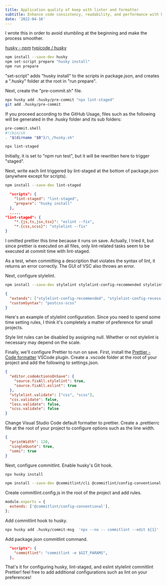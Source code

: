 ```yaml
---
title: Application quality of keep with linter and formatter
subtitle: Enhance code consistency, readability, and performance with husky lint-staged ESLint StyleLint commitlint
date: '2022-04-16'
---
```


I wrote this in order to avoid stumbling at the beginning and make the process smoother.

[husky - npm](https://www.npmjs.com/package/husky)
[typicode / husky](https://github.com/typicode/husky)

```sh title="terminal/cmd"
npm install --save-dev husky
npm set-script prepare "husky install"
npm run prepare
```

"set-script" adds "husky install" to the scripts in package.json, and creates a ".husky" folder at the root in "run prepare".

Next, create the "pre-commit.sh" file.

```sh title="terminal/cmd"
npx husky add .husky/pre-commit "npx lint-staged"
git add .husky/pre-commit
```

If you proceed according to the GitHub Usage, files such as the following will be generated in the .husky folder and its sub folders:

```sh title=".husky/pre-commit"
pre-commit.shell
#!/bin/sh
. "$(dirname "$0")/\_/husky.sh"

npx lint-staged
```

Initially, it is set to "npm run test", but it will be rewritten here to trigger "staged".

Next, write each lint triggered by lint-staged at the bottom of package.json (anywhere except for scripts).

```bash title="terminal/cmd"
npm install --save-dev lint-staged
```

```json title="package.json"
  "scripts": {
    "lint-staged": "lint-staged",
    "prepare": "husky install"
  },
  .....
"lint-staged": {
    "*.{js,ts,jsx,tsx}": "eslint --fix",
    "*.{css,scss}": "stylelint --fix"
}
```

I omitted prettier this time because it runs on save.
Actually, I tried it, but since prettier is executed on all files, only lint-related tasks seem to be executed at commit time with lint-staged.

As a test, when committing a description that violates the syntax of lint, it returns an error correctly. The GUI of VSC also throws an error.

Next, configure stylelint.

```sh
npm install --save-dev stylelint stylelint-config-recommended stylelint-config-recess-order postcss-scss
```

```json title=".stylelintrc.json"
{
  "extends": ["stylelint-config-recommended", "stylelint-config-recess-order"],
  "customSyntax": "postcss-scss"
}
```

Here's an example of stylelint configuration. Since you need to spend some time setting rules, I think it's completely a matter of preference for small projects.

Style lint rules can be disabled by assigning null.
Whether or not stylelint is necessary may depend on the scale.

Finally, we'll configure Prettier to run on save.
First, install the [Prettier - Code formatter](https://marketplace.visualstudio.com/items?itemName=esbenp.prettier-vscode) VSCode plugin.
Create a .vscode folder at the root of your project and add the following to settings.json.

```json title=".vscode/setting.json"
{
  "editor.codeActionsOnSave": {
    "source.fixAll.stylelint": true,
    "source.fixAll.eslint": true
  },
  "stylelint.validate": ["css", "scss"],
  "css.validate": false,
  "less.validate": false,
  "scss.validate": false
}
```

Change Visual Studio Code default formatter to prettier.
Create a .prettierrc file at the root of your project to configure options such as the line width.

```json title=".prettierrc.json"
{
  "printWidth": 120,
  "singleQuote": true,
  "semi": true
}
```

Next, configure commitlint.
Enable husky's Git hook.

```sh
npx husky install
```

```sh
npm install --save-dev @commitlint/cli @commitlint/config-conventional
```

Create commitlint.config.js in the root of the project and add rules.

```js
module.exports = {
  extends: ['@commitlint/config-conventional'],
};
```

Add commitlint hook to husky.

```sh
npx husky add .husky/commit-msg  'npx --no -- commitlint --edit ${1}'
```

Add package.json commitlint command.

```json title="package.json"
  "scripts": {
    "commitlint": "commitlint -e $GIT_PARAMS",
  },
```

That's it for configuring husky, lint-staged, and eslint stylelint commitlint Prettier!
feel free to add additional configurations such as lint on your preferences!
